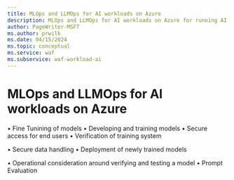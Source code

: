 ```yaml
---
title: MLOps and LLMOps for AI workloads on Azure
description: MLOps and LLMOps for AI workloads on Azure for running AI workloads.
author: PageWriter-MSFT
ms.author: prwilk
ms.date: 04/15/2024
ms.topic: conceptual
ms.service: waf
ms.subservice: waf-workload-ai
---
```


# MLOps and LLMOps for AI workloads on Azure

•	Fine Tunining of models 
•	Developing and training models
•	Secure access for end users
•	Verification of training system

•	Secure data handling
•	Deployment of newly trained models

•	Operational consideration around verifying and testing a model
•	Prompt Evaluation


